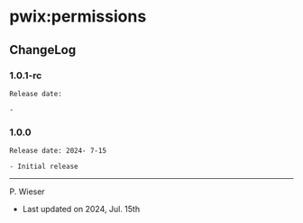 # pwix:permissions

## ChangeLog

### 1.0.1-rc

    Release date: 

    - 

### 1.0.0

    Release date: 2024- 7-15

    - Initial release

---
P. Wieser
- Last updated on 2024, Jul. 15th
